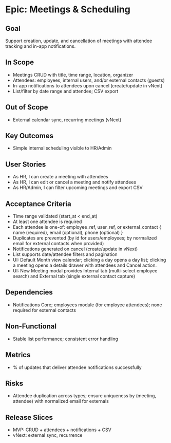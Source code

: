 # Epic: Meetings & Scheduling

## Goal
Support creation, update, and cancellation of meetings with attendee tracking and in-app notifications.

## In Scope
- Meetings CRUD with title, time range, location, organizer
- Attendees: employees, internal users, and/or external contacts (guests)
- In-app notifications to attendees upon cancel (create/update in vNext)
- List/filter by date range and attendee; CSV export

## Out of Scope
- External calendar sync, recurring meetings (vNext)

## Key Outcomes
- Simple internal scheduling visible to HR/Admin

## User Stories
- As HR, I can create a meeting with attendees
- As HR, I can edit or cancel a meeting and notify attendees
- As HR/Admin, I can filter upcoming meetings and export CSV

## Acceptance Criteria
- Time range validated (start_at < end_at)
- At least one attendee is required
- Each attendee is one-of: employee_ref, user_ref, or external_contact { name (required), email (optional), phone (optional) }
- Duplicates are prevented (by id for users/employees; by normalized email for external contacts when provided)
- Notifications generated on cancel (create/update in vNext)
- List supports date/attendee filters and pagination
- UI: Default Month view calendar; clicking a day opens a day list; clicking a meeting opens a details drawer with attendees and Cancel action.
- UI: New Meeting modal provides Internal tab (multi-select employee search) and External tab (single external contact capture)

## Dependencies
- Notifications Core; employees module (for employee attendees); none required for external contacts

## Non-Functional
- Stable list performance; consistent error handling

## Metrics
- % of updates that deliver attendee notifications successfully

## Risks
- Attendee duplication across types; ensure uniqueness by (meeting, attendee) with normalized email for externals

## Release Slices
- MVP: CRUD + attendees + notifications + CSV
- vNext: external sync, recurrence
